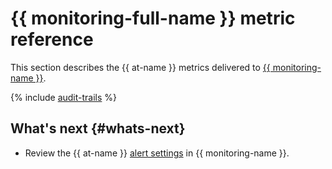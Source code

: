 # {{ monitoring-full-name }} metric reference

This section describes the {{ at-name }} metrics delivered to [{{ monitoring-name }}](../../monitoring/).

{% include [audit-trails](../../_includes/monitoring/metrics-ref/audit-trails.md) %}

## What's next {#whats-next}

* Review the {{ at-name }} [alert settings](../tutorials/alerts-monitoring.md) in {{ monitoring-name }}.
